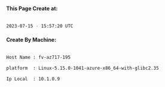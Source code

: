 
   
#### This Page Create at:

```bash

2023-07-15 - 15:57:20 UTC

```

#### Create By Machine:

```bash

Host Name : fv-az717-195

platform  : Linux-5.15.0-1041-azure-x86_64-with-glibc2.35

Ip Local  : 10.1.0.9

```

